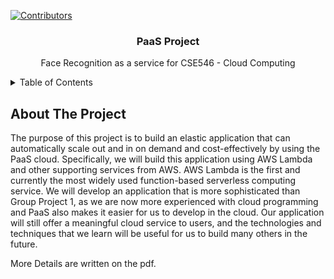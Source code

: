 <div id="top"></div>
<!--
*** Thanks for checking out the Best-README-Template. If you have a suggestion
*** that would make this better, please fork the repo and create a pull request
*** or simply open an issue with the tag "enhancement".
*** Don't forget to give the project a star!
*** Thanks again! Now go create something AMAZING! :D
-->



<!-- PROJECT SHIELDS -->
<!--
*** I'm using markdown "reference style" links for readability.
*** Reference links are enclosed in brackets [ ] instead of parentheses ( ).
*** See the bottom of this document for the declaration of the reference variables
*** for contributors-url, forks-url, etc. This is an optional, concise syntax you may use.
*** https://www.markdownguide.org/basic-syntax/#reference-style-links
-->
[![Contributors][contributors-shield]][contributors-url]


<h3 align="center">PaaS Project</h3>

  <p align="center">
    Face Recognition as a service for CSE546 - Cloud Computing
    <br />
  </p>
</div>



<!-- TABLE OF CONTENTS -->
<details>
  <summary>Table of Contents</summary>
  <ol>
    <li>
      <a href="#about-the-project">About The Project</a>
      <ul>
        <li><a href="#built-with">Built With</a></li>
      </ul>
    </li>
  </ol>
</details>



<!-- ABOUT THE PROJECT -->
## About The Project

The purpose of this project is to build an elastic application that can automatically scale out and in on demand and cost-effectively by using the PaaS cloud. Specifically, we will build this application using AWS Lambda and other supporting services from AWS. AWS Lambda is the first and currently the most widely used function-based serverless computing service. We will develop an application that is more sophisticated than Group Project 1, as we are now more experienced with cloud programming and PaaS also makes it easier for us to develop in the cloud. Our application will still offer a meaningful cloud service to users, and the technologies and techniques that we learn will be useful for us to build many others in the future.

More Details are written on the pdf.

<!-- MARKDOWN LINKS & IMAGES -->
<!-- https://www.markdownguide.org/basic-syntax/#reference-style-links -->
[contributors-shield]: https://img.shields.io/github/contributors/github_username/repo_name.svg?style=for-the-badge
[contributors-url]: https://github.com/DebeshMishra/paas-project2/graphs/contributors
